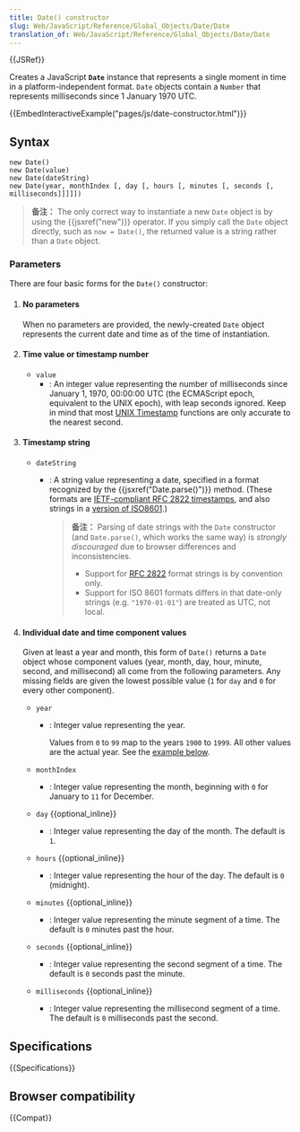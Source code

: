 ```yaml
---
title: Date() constructor
slug: Web/JavaScript/Reference/Global_Objects/Date/Date
translation_of: Web/JavaScript/Reference/Global_Objects/Date/Date
---
```

{{JSRef}}

Creates a JavaScript **`Date`** instance that represents a single moment in time in a platform-independent format. `Date` objects contain a `Number` that represents milliseconds since 1 January 1970 UTC.

{{EmbedInteractiveExample("pages/js/date-constructor.html")}}

## Syntax

```plain
new Date()
new Date(value)
new Date(dateString)
new Date(year, monthIndex [, day [, hours [, minutes [, seconds [, milliseconds]]]]])
```

> **备注：** The only correct way to instantiate a new `Date` object is by using the {{jsxref("new")}} operator. If you simply call the `Date` object directly, such as `now = Date()`, the returned value is a string rather than a `Date` object.

### Parameters

There are four basic forms for the `Date()` constructor:

1.  #### No parameters

    When no parameters are provided, the newly-created `Date` object represents the current date and time as of the time of instantiation.

2.  #### Time value or timestamp number

    - `value`
      - : An integer value representing the number of milliseconds since January 1, 1970, 00:00:00 UTC (the ECMAScript epoch, equivalent to the UNIX epoch), with leap seconds ignored. Keep in mind that most [UNIX Timestamp](http://pubs.opengroup.org/onlinepubs/9699919799/basedefs/V1_chap04.html#tag_04_16) functions are only accurate to the nearest second.

3.  #### Timestamp string

    - `dateString`

      - : A string value representing a date, specified in a format recognized by the {{jsxref("Date.parse()")}} method. (These formats are [IETF-compliant RFC 2822 timestamps](http://tools.ietf.org/html/rfc2822#page-14), and also strings in a [version of ISO8601](http://www.ecma-international.org/ecma-262/5.1/#sec-15.9.1.15).)

        > **备注：** Parsing of date strings with the `Date` constructor (and `Date.parse()`, which works the same way) is _strongly discouraged_ due to browser differences and inconsistencies.
        >
        > - Support for [RFC 2822](https://tools.ietf.org/html/rfc2822) format strings is by convention only.
        > - Support for ISO 8601 formats differs in that date-only strings (e.g. `"1970-01-01"`) are treated as UTC, not local.

4.  #### Individual date and time component values

    Given at least a year and month, this form of `Date()` returns a `Date` object whose component values (year, month, day, hour, minute, second, and millisecond) all come from the following parameters. Any missing fields are given the lowest possible value (`1` for `day` and `0` for every other component).

    - `year`

      - : Integer value representing the year.

        Values from `0` to `99` map to the years `1900` to `1999`. All other values are the actual year. See the [example below](#Two_digit_years_map_to_1900_-_1999).

    - `monthIndex`
      - : Integer value representing the month, beginning with `0` for January to `11` for December.
    - `day` {{optional_inline}}
      - : Integer value representing the day of the month. The default is `1`.
    - `hours` {{optional_inline}}
      - : Integer value representing the hour of the day. The default is `0` (midnight).
    - `minutes` {{optional_inline}}
      - : Integer value representing the minute segment of a time. The default is `0` minutes past the hour.
    - `seconds` {{optional_inline}}
      - : Integer value representing the second segment of a time. The default is `0` seconds past the minute.
    - `milliseconds` {{optional_inline}}
      - : Integer value representing the millisecond segment of a time. The default is `0` milliseconds past the second.

## Specifications

{{Specifications}}

## Browser compatibility

{{Compat}}
